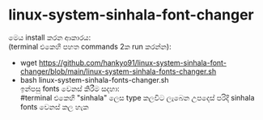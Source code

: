 # linux-system-sinhala-font-changer

 මෙය install කරන ආකාරය:<br>
  (terminal එකෙහි පහත commands 2ක run කරන්න):<br>
  * wget https://github.com/hankyo91/linux-system-sinhala-font-changer/blob/main/linux-system-sinhala-fonts-changer.sh<br>
  * bash linux-system-sinhala-fonts-changer.sh<br>
  ඉන්පසු fonts වෙනස් කිරීම සදහා:<br>
   #terminal එකෙහි "sinhala" ලෙස type කලවිට ලැබෙන උපදෙස් පරිදි sinhala fonts වෙනස් කල හැක
